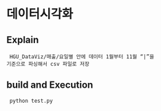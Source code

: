 # 데이터시각화

## Explain

<code> HGU_DataViz/매출/요일별 안에 데이터 1월부터 11월 “|”을 기준으로 파싱해서 csv 파일로 저장 </code>

## build and Execution
<code> python test.py </code>



